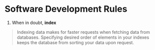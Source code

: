 # Software Development Rules

1. When in doubt, **index**

> Indexing data makes for faster requests when fetching data from databases. Specifying desired order of elements in your indexes keeps the database from sorting your data upon request.
